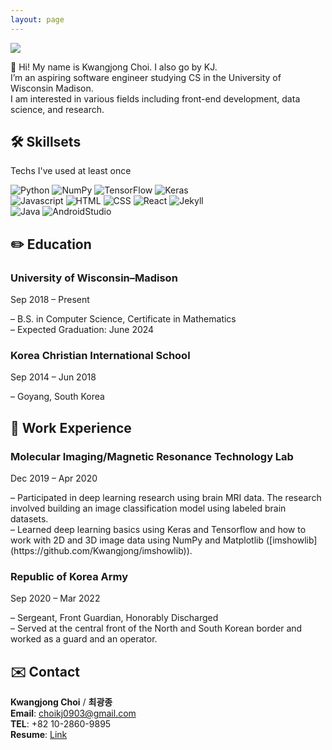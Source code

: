 ```yaml
---
layout: page
---
```

<img src ="https://capsule-render.vercel.app/api?type=rect&color=auto&height=200&section=header&text=KJ&fontSize=90"/>

👋 Hi! My name is Kwangjong Choi. I also go by KJ. <br/>
I’m an aspiring software engineer studying CS in the University of Wisconsin Madison. <br/>
I am interested in various fields including front-end development, data science, and research.

## 🛠 Skillsets
Techs I've used at least once

<!-- Python -->
<div>
  <img class ="badge" alt="Python" src ="https://img.shields.io/badge/Python-3776AB.svg?&style=for-the-badge&logo=Python&logoColor=white"/> 
  <img class ="badge" alt="NumPy" src ="https://img.shields.io/badge/NumPy-013243.svg?&style=for-the-badge&logo=NumPy&logoColor=white"/> 
  <img class ="badge" alt="TensorFlow" src ="https://img.shields.io/badge/TensorFlow-FF6F00.svg?&style=for-the-badge&logo=TensorFlow&logoColor=white"/> 
  <img class ="badge" alt="Keras" src ="https://img.shields.io/badge/Keras-D00000.svg?&style=for-the-badge&logo=Keras&logoColor=white"/> 
  <br/>
</div>
<!-- Web -->
<div>
  <img class ="badge" alt="Javascript" src ="https://img.shields.io/badge/Javascript-F7DF1E.svg?&style=for-the-badge&logo=Javascript&logoColor=white"/> 
  <img class ="badge" alt="HTML" src ="https://img.shields.io/badge/HTML-E34F26.svg?&style=for-the-badge&logo=HTML5&logoColor=white"/> 
  <img class ="badge" alt="CSS" src ="https://img.shields.io/badge/CSS-1572B6.svg?&style=for-the-badge&logo=CSS3&logoColor=white"/> 
  <img class ="badge" alt="React" src ="https://img.shields.io/badge/React-61DAFB.svg?&style=for-the-badge&logo=React&logoColor=white"/> 
  <img class ="badge" alt="Jekyll" src ="https://img.shields.io/badge/Jekyll-CC0000.svg?&style=for-the-badge&logo=Jekyll&logoColor=white"/> 
</div>
<!-- Java -->
<div>
  <img class ="badge" alt="Java" src ="https://img.shields.io/badge/Java-007396.svg?&style=for-the-badge&logo=Java&logoColor=white"/> 
  <img class ="badge" alt="AndroidStudio" src ="https://img.shields.io/badge/AndroidStudio-3DDC84.svg?&style=for-the-badge&logo=AndroidStudio&logoColor=white"/>
</div>


## ✏️ Education
<!--wisc-->
<div>
  <i class ="fas fa-university inline-block"></i>
  <h3 class ="no-margin inline-block">University of Wisconsin–Madison</h3>
  <p class ="no-margin inline-block float-right">Sep 2018 – Present</p>
</div>
– B.S. in Computer Science, Certificate in Mathematics<br/>
– Expected Graduation: June 2024<br/>
<!--kcis-->
<div>
  <i class ="fas fa-school inline-block"></i>
  <h3 class ="no-margin inline-block">Korea Christian International School</h3>
  <p class ="no-margin inline-block float-right">Sep 2014 – Jun 2018</p>
</div>
– Goyang, South Korea<br/>

## 🏢 Work Experience
<!--MIMRTL-->
<div>
  <i class ="fas fa-briefcase inline-block" ></i>
  <h3 class ="no-margin inline-block">Molecular Imaging/Magnetic Resonance Technology Lab</h3>
  <p class ="no-margin inline-block float-right">Dec 2019 – Apr 2020</p>
</div>
– Participated in deep learning research using brain MRI data. The research involved building an image classification model using labeled brain datasets.<br/>
– Learned deep learning basics using Keras and Tensorflow and how to work with
2D and 3D image data using NumPy and Matplotlib ([imshowlib](https://github.com/Kwangjong/imshowlib)).<br/>
<!--roka-->
<div>
  <i class ="fas fa-shield-alt inline-block"></i>
  <h3 class ="no-margin inline-block">Republic of Korea Army</h3>
  <p class ="no-margin inline-block float-right">Sep 2020 – Mar 2022</p>
</div>
– Sergeant, Front Guardian, Honorably Discharged<br/>
– Served at the central front of the North and South Korean border and worked as a guard and an operator.<br/>

## ✉️ Contact
**Kwangjong Choi** / **최광종**<br/>
**Email**: choikj0903@gmail.com<br/>
**TEL**: +82 10-2860-9895<br/>
**Resume**: [Link](https://docs.google.com/viewer?url=https://docs.google.com/document/d/1ZpQPi7zlRwQCc3H-t2wtb1QnDaBDTSIdT8zFFGG5e-U/export?format=pdf)
